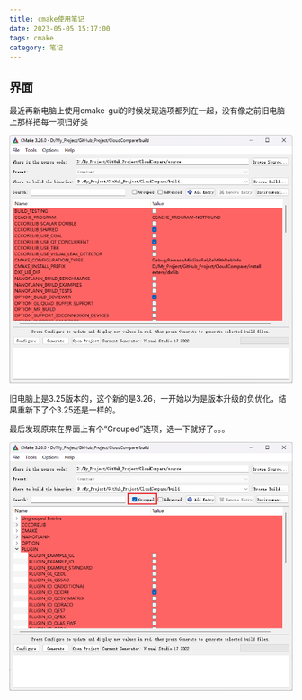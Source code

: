 ```yaml
---
title: cmake使用笔记
date: 2023-05-05 15:17:00
tags: cmake
category: 笔记
---
```






## 界面

最近再新电脑上使用cmake-gui的时候发现选项都列在一起，没有像之前旧电脑上那样把每一项归好类

![image-20230505151913285](CMake-Note/image-20230505151913285.png)

旧电脑上是3.25版本的，这个新的是3.26，一开始以为是版本升级的负优化，结果重新下了个3.25还是一样的。

最后发现原来在界面上有个“Grouped”选项，选一下就好了。。。

![image-20230505152057032](CMake-Note/image-20230505152057032.png)